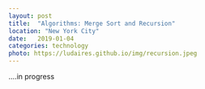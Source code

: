 ```yaml
---
layout: post
title:  "Algorithms: Merge Sort and Recursion"
location: "New York City"
date:   2019-01-04 
categories: technology
photo: https://ludaires.github.io/img/recursion.jpeg
---
```

....in progress 
<!-- 
Time complexity is the number of operations an algorithm performs to complete its task. The algorithm that performs the task in the smallest number of operations is considered the most efficient one in terms of the complexity. It is important to point out that the time complexity are also affected by factors such as your operations system and hardware. 

## Linear Search ##
Linear search is used on a collection of items. It relies on the technique of traversing a list from start  to end trying to find the target element. 

**Implementation in pseudo code**
```
	- Repeat, starting at the first element:
		- if the first element is what you’re looking for (the target), stop.
		- Otherwise, move to the next element.
```


### Time complexity of Linear Search ###

Worst-case scenario: I have to look through the entire array of n elements, either because the target element is the last element of the array or doesn’t exist in the array at all. O(n)

Best-case scenario: The target element is the first element of the array, and so I can stop looking immediately after we start.

## Binary Search ##

Binary search is the most popular Search algorithm. It is efficient and also one of the most commonly used techniques that is used to solve problems. The collection must first be sorted, else I can not make assumptions about the array’s contents.  

Fun fact: A study from 1988 showed that only one in four textbooks has a correct implementation of binary search (that might be much better now) but it shows that it’s very easy to make a mistake during implementation. 

In binary search, the idea is divide and conquer, reducing the search area by half each time, trying to find the target. 

**Implementation in pseudo code:** 
```
	- Repeat until the (sub)array is of size 0:
		- calculate the middle point of the current (sub)array.
		- if the target is at the middle, stop
		- otherwise, if the target is less than what’s at the middle, repeat, changing the end point to be just to the left of the middle
		- otherwise, if the target is greater than what’s at the middle, repeat, changing the start point to be just to the right of the middle. 
```

Most implementations calculate the middle point using the formula m = (start + end)/2. The issue here is that the sum of start plus end might overflow. 
That’s can happen because, for example, in C++ and Java, int types fits values up to around 2 billion (2^31). If you add two such values, the sum will overflow and you might have some mistake because of that. It will not compute the average correctly.  

The best formula to get the middle would be m = start + (end - start/2). Assuming that start and end are non-negative number.

### Time complexity of Binary Search ###

Wort-case scenario: I have to divide a list of elements in half repeatedly to find the target element, either because the target element will be found at the end of the last division or doesn’t exist in the array at all. (O(log n) ).

Best-case scenario: The target element is at the midpoint of the full array, and so I can stop looking immediately after I start. 

**Algorithms Summary** 

<iframe width="560" height="315" src="https://www.youtube.com/embed/ktWL3nN38ZA" frameborder="0" allow="accelerometer; autoplay; encrypted-media; gyroscope; picture-in-picture" allowfullscreen></iframe>

**References**      
[Linear Search by CS50](https://www.youtube.com/watch?v=TwsgCHYmbbA)       
[Linear Search Algorithms by HackerEarth](https://www.hackerearth.com/practice/algorithms/searching/linear-search/practice-problems/)       
[Binary Search lecture (C++ and Python) by Errichto](https://www.youtube.com/watch?v=GU7DpgHINWQ)  
[Binary Search by CS50](https://www.youtube.com/watch?v=T98PIp4omUA)   -->